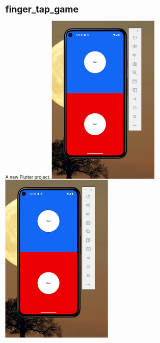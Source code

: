 # finger_tap_game

A new Flutter project.
  ![image alt](https://github.com/Balahariharan333/Finger_Tap_GameApp/blob/master/FingerTapGame%20Screenshots/Screenshot%202025-06-12%20063420.png?raw=true)  ![image alt](https://github.com/Balahariharan333/Finger_Tap_GameApp/blob/master/FingerTapGame%20Screenshots/Screenshot%202025-06-12%20063420.png?raw=true)

